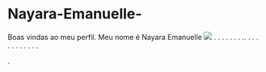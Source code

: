 # Nayara-Emanuelle-
Boas vindas ao meu perfil.
Meu nome é Nayara Emanuelle 
![](link)
.
.
.
.
.
.
.
..
.
.
.
.
.
.
.
.
.
.
.





.
